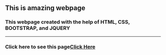 ## This is amazing webpage
### This webpage created with the help of HTML, CSS, BOOTSTRAP, and JQUERY
<hr>

### Click here to see this page[Click Here]( https://subratgoogle.github.io/spirit-webpage/.)
